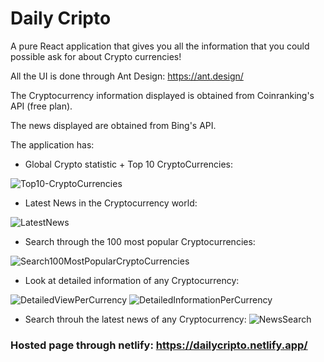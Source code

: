 # Daily Cripto
A pure React application that gives you all the information that you could possible ask for about Crypto currencies!

All the UI is done through Ant Design: https://ant.design/

The Cryptocurrency information displayed is obtained from Coinranking's API (free plan).

The news displayed are obtained from Bing's API.

The application has:
- Global Crypto statistic + Top 10 CryptoCurrencies:

![Top10-CryptoCurrencies](https://user-images.githubusercontent.com/64784376/170066432-2287d116-5d79-4322-a2b8-4ec64bb3098c.png)

- Latest News in the Cryptocurrency world:

![LatestNews](https://user-images.githubusercontent.com/64784376/170066750-b426a059-a25d-4ecd-9de1-846a6dc0d938.png)

- Search through the 100 most popular Cryptocurrencies:

![Search100MostPopularCryptoCurrencies](https://user-images.githubusercontent.com/64784376/170066891-0bd1cb76-91f9-423e-a836-9c42a4c99bf6.png)

- Look at detailed information of any Cryptocurrency:

![DetailedViewPerCurrency](https://user-images.githubusercontent.com/64784376/170067065-c21b6d1b-72cc-46a1-b7b1-5177f8a94b3b.png)
![DetailedInformationPerCurrency](https://user-images.githubusercontent.com/64784376/170067091-02bf85b3-7831-45b0-953f-94a6a66de78b.png)

- Search throuh the latest news of any Cryptocurrency:
![NewsSearch](https://user-images.githubusercontent.com/64784376/170067296-e22f28b3-7a3b-4b85-99f6-fc6b5c062663.png)


### Hosted page through netlify: https://dailycripto.netlify.app/
